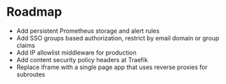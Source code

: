 # Roadmap

- Add persistent Prometheus storage and alert rules
- Add SSO groups based authorization, restrict by email domain or group claims
- Add IP allowlist middleware for production
- Add content security policy headers at Traefik
- Replace iframe with a single page app that uses reverse proxies for subroutes
